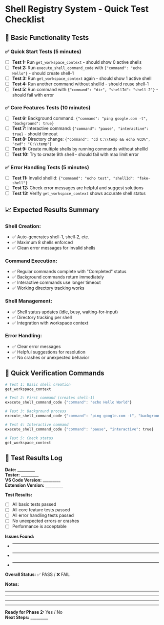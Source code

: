 # Shell Registry System - Quick Test Checklist

## 📝 **Basic Functionality Tests**

### ✅ **Quick Start Tests (5 minutes)**
- [ ] **Test 1:** Run `get_workspace_context` - should show 0 active shells
- [ ] **Test 2:** Run `execute_shell_command_code` with `{"command": "echo Hello"}` - should create shell-1
- [ ] **Test 3:** Run `get_workspace_context` again - should show 1 active shell
- [ ] **Test 4:** Run another command without shellId - should reuse shell-1
- [ ] **Test 5:** Run command with `{"command": "dir", "shellId": "shell-2"}` - should fail with error

### ✅ **Core Features Tests (10 minutes)**
- [ ] **Test 6:** Background command: `{"command": "ping google.com -t", "background": true}`
- [ ] **Test 7:** Interactive command: `{"command": "pause", "interactive": true}` - should timeout
- [ ] **Test 8:** Directory change: `{"command": "cd C:\\temp && echo %CD%", "cwd": "C:\\temp"}`
- [ ] **Test 9:** Create multiple shells by running commands without shellId
- [ ] **Test 10:** Try to create 9th shell - should fail with max limit error

### ✅ **Error Handling Tests (5 minutes)**
- [ ] **Test 11:** Invalid shellId: `{"command": "echo test", "shellId": "fake-shell"}`
- [ ] **Test 12:** Check error messages are helpful and suggest solutions
- [ ] **Test 13:** Verify `get_workspace_context` shows accurate shell status

## 📈 **Expected Results Summary**

### **Shell Creation:**
- ✅ Auto-generates shell-1, shell-2, etc.
- ✅ Maximum 8 shells enforced
- ✅ Clean error messages for invalid shells

### **Command Execution:**
- ✅ Regular commands complete with "Completed" status
- ✅ Background commands return immediately
- ✅ Interactive commands use longer timeout
- ✅ Working directory tracking works

### **Shell Management:**
- ✅ Shell status updates (idle, busy, waiting-for-input)
- ✅ Directory tracking per shell
- ✅ Integration with workspace context

### **Error Handling:**
- ✅ Clear error messages
- ✅ Helpful suggestions for resolution
- ✅ No crashes or unexpected behavior

## 🚀 **Quick Verification Commands**

```bash
# Test 1: Basic shell creation
get_workspace_context

# Test 2: First command (creates shell-1)
execute_shell_command_code {"command": "echo Hello World"}

# Test 3: Background process
execute_shell_command_code {"command": "ping google.com -t", "background": true}

# Test 4: Interactive command
execute_shell_command_code {"command": "pause", "interactive": true}

# Test 5: Check status
get_workspace_context
```

## 📝 **Test Results Log**

**Date:** _________  
**Tester:** _________  
**VS Code Version:** _________  
**Extension Version:** _________  

**Test Results:**
- [ ] All basic tests passed
- [ ] All core feature tests passed
- [ ] All error handling tests passed
- [ ] No unexpected errors or crashes
- [ ] Performance is acceptable

**Issues Found:**
- _________
- _________
- _________

**Overall Status:** ✅ PASS / ❌ FAIL

**Notes:**
_________
_________
_________

---

**Ready for Phase 2:** Yes / No  
**Next Steps:** _________
